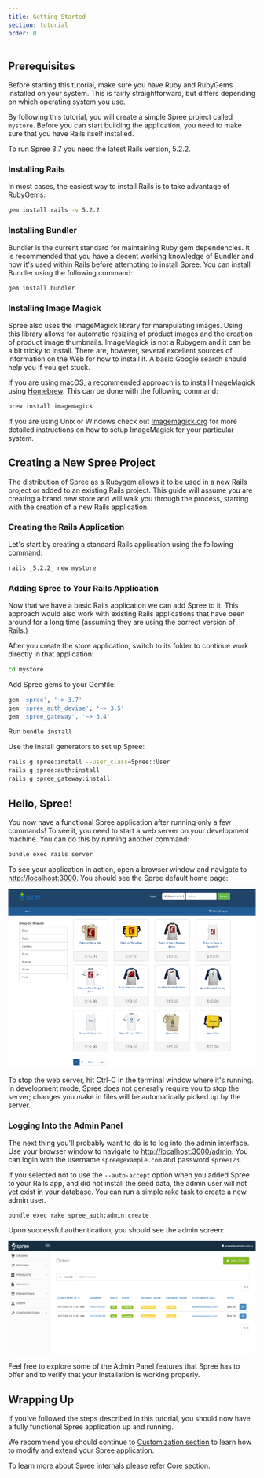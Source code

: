 ```yaml
---
title: Getting Started
section: tutorial
order: 0
---
```


## Prerequisites

Before starting this tutorial, make sure you have Ruby and RubyGems installed on your system. This is fairly straightforward, but differs depending on which operating system you use.

By following this tutorial, you will create a simple Spree project called `mystore`. Before you can start building the application, you need to make sure that you have Rails itself installed.

To run Spree 3.7 you need the latest Rails version, 5.2.2.

### Installing Rails

In most cases, the easiest way to install Rails is to take advantage of RubyGems:

```bash
gem install rails -v 5.2.2
```

### Installing Bundler

Bundler is the current standard for maintaining Ruby gem dependencies. It is
recommended that you have a decent working knowledge of Bundler and how it's
used within Rails before attempting to install Spree. You can install Bundler
using the following command:

```bash
gem install bundler
```

### Installing Image Magick

Spree also uses the ImageMagick library for manipulating images. Using this library allows for automatic resizing of product images and the creation of product image thumbnails. ImageMagick is not a Rubygem and it can be a bit tricky to install. There are, however, several excellent sources of information on the Web for how to install it. A basic Google search should help you if you get stuck.

If you are using macOS, a recommended approach is to install ImageMagick
using [Homebrew](http://mxcl.github.com/homebrew/). This can be done with the
following command:

```bash
brew install imagemagick
```

If you are using Unix or Windows check out [Imagemagick.org](http://www.imagemagick.org/) for more detailed instructions on how to setup ImageMagick for your particular system.

## Creating a New Spree Project

The distribution of Spree as a Rubygem allows it to be used in a new Rails project or added to an existing Rails project. This guide will assume you are creating a brand new store and will walk you through the process, starting with the creation of a new Rails application.

### Creating the Rails Application

Let's start by creating a standard Rails application using the following command:

```bash
rails _5.2.2_ new mystore
```

### Adding Spree to Your Rails Application

Now that we have a basic Rails application we can add Spree to it. This approach would also work with existing Rails applications that have been around for a long time (assuming they are using the correct version of Rails.)

After you create the store application, switch to its folder to continue work directly in that application:

```bash
cd mystore
```

Add Spree gems to your Gemfile:

```ruby
gem 'spree', '~> 3.7'
gem 'spree_auth_devise', '~> 3.5'
gem 'spree_gateway', '~> 3.4'
```

Run `bundle install`

Use the install generators to set up Spree:

```bash
rails g spree:install --user_class=Spree::User
rails g spree:auth:install
rails g spree_gateway:install
```

## Hello, Spree!

You now have a functional Spree application after running only a few commands! To see it, you need to start a web server on your development machine. You can do this by running another command:

```bash
bundle exec rails server
```

To see your application in action, open a browser window and navigate to [http://localhost:3000](http://localhost:3000). You should see the Spree default home page:

![Spree Application Home Page](../../../images/developer/spree_welcome.png)

To stop the web server, hit Ctrl-C in the terminal window where it's running. In development mode, Spree does not generally require you to stop the server; changes you make in files will be automatically picked up by the server.

### Logging Into the Admin Panel

The next thing you'll probably want to do is to log into the admin interface.
Use your browser window to navigate to
[http://localhost:3000/admin](http://localhost:3000/admin). You can login with
the username `spree@example.com` and password `spree123`.

If you selected not to use the `--auto-accept` option when you added Spree to your Rails app, and did not install the seed data, the admin user will not yet exist in your database. You can run a simple rake task to create a new admin user.

```bash
bundle exec rake spree_auth:admin:create
```

Upon successful authentication, you should see the admin screen:

![Admin Screen](../../../images/developer/overview.png)

Feel free to explore some of the Admin Panel features that Spree has to offer and to verify that your installation is working properly.

## Wrapping Up

If you've followed the steps described in this tutorial, you should now have a fully functional Spree application up and running.

We recommend you should continue to [Customization section](/developer/customization/) to learn how to modify and extend your Spree application.

To learn more about Spree internals please refer [Core section](/developer/core/).
